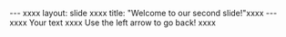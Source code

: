 --- xxxx
layout: slide xxxx
title: "Welcome to our second slide!"xxxx
--- xxxx
Your text xxxx
Use the left arrow to go back! xxxx
